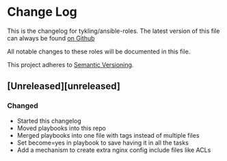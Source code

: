 # Change Log
This is the changelog for tykling/ansible-roles. The latest version of this file can always be found [on Github](https://github.com/tykling/ansible-roles/blob/master/CHANGELOG.md)

All notable changes to these roles will be documented in this file.

This project adheres to [Semantic Versioning](http://semver.org/).

## [Unreleased][unreleased]
### Changed
- Started this changelog
- Moved playbooks into this repo
- Merged playbooks into one file with tags instead of multiple files
- Set become=yes in playbook to save having it in all the tasks
- Add a mechanism to create extra nginx config include files like ACLs

